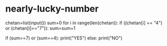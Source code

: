 # nearly-lucky-number
chetan=list(input())
sum=0
for i in range(len(chetan)):
    if ((chetan[i] == "4") or (chetan[i]=="7")):
        sum=sum+1

if  (sum==7) or (sum==4):
    print("YES")
else:
    print("NO")
